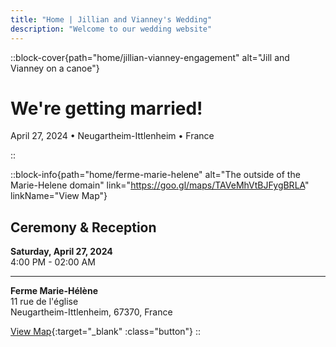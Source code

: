 ```yaml
---
title: "Home | Jillian and Vianney's Wedding"
description: "Welcome to our wedding website"
---
```


::block-cover{path="home/jillian-vianney-engagement" alt="Jill and Vianney on a canoe"}

# We're getting married!

April 27, 2024 • Neugartheim-Ittlenheim • France

::

::block-info{path="home/ferme-marie-helene" alt="The outside of the Marie-Helene domain" link="https://goo.gl/maps/TAVeMhVtBJFygBRLA" linkName="View Map"}

## Ceremony & Reception

**Saturday, April 27, 2024** \
4:00 PM - 02:00 AM

---

**Ferme Marie-Hélène** \
11 rue de l'église \
Neugartheim-Ittlenheim, 67370, France

[View Map](https://goo.gl/maps/TAVeMhVtBJFygBRLA){:target="\_blank" :class="button"}
::
